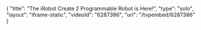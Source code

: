 {
    "title": "The iRobot Create 2 Programmable Robot is Here!",
    "type": "solo",
    "layout": "iframe-static",
    "videoId": "6287386",
    "url": "\/tvpembed\/6287386"
}